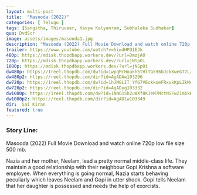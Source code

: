 ```yaml
---
layout: multi-post
title:  "Masooda (2022)"
categories: [ Telugu ]
tags: [Sangitha, Thiruveer, Kavya Kalyanram, Subhaleka Sudhakar]
qua: DvdScr
image: assets/images/masooda1.jpg
description: "Masooda (2022) Full Movie Download and watch online 720p low file size 500 mb."
trailer: https://www.youtube.com/watch?v=5iwdHPO1EJk
480p: https://mdisk.thopdbapp.workers.dev/?url=DmzjAO
720p: https://mdisk.thopdbapp.workers.dev/?url=jNSpOi
1080p: https://mdisk.thopdbapp.workers.dev/?url=jNSpOi
dw480p: https://1reel.thopdb.com/dw?id=1wpqMrHoukh5tHlTGk96bJckXweGT7Lzn
dw480p2: https://reel.thopdb.com/dir?id=AgADAw103296
dw720p: https://1reel.thopdb.com/dw?id=1hJMGLIT_YfG7VEckkomFRxvkKpLZkMem
dw720p2: https://reel.thopdb.com/dir?id=AgADyg103332
dw1080p: https://1reel.thopdb.com/dw?id=1NNO1Sh2uWXf8KJeM7MctNSFwZ1mbkKM6
dw1080p2: https://reel.thopdb.com/dir?id=AgAD1w103349
dir:  Sai Kiran
featured: true
---
```


### Story Line:
Masooda (2022) Full Movie Download and watch online 720p low file size 500 mb.

Nazia and her mother, Neelam, lead a pretty normal middle-class life. They maintain a good relationship with their neighbour Gopi Krishna a software employee. When everything is going normal, Nazia starts behaving peculiarly which leaves Neelam and Gopi in utter shock. Gopi tells Neelam that her daughter is possessed and needs the help of exorcists.


